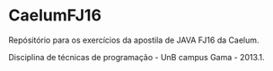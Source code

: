 CaelumFJ16
==========

Repósitório para os exercícios da apostila de JAVA FJ16 da Caelum. 

Disciplina de técnicas de programação - UnB campus Gama - 2013.1.
